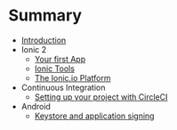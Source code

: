 # Summary

* [Introduction](README.md)
* Ionic 2
  * [Your first App](ionic/ionic_1.md)
  * [Ionic Tools](ionic/ionic_2.md)
  * [The Ionic.io Platform](ionic/ionic_3.md)
* Continuous Integration
  * [Setting up your project with CircleCI](ci/ci_1.md)
* Android
  * [Keystore and application signing](android/keystore_1.md)
